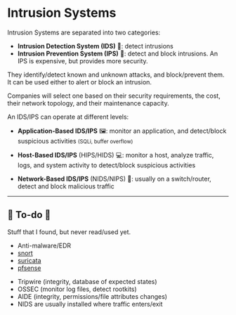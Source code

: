 # Intrusion Systems

<div class="row row-cols-lg-2"><div>

Intrusion Systems are separated into two categories:

* **Intrusion Detection System (IDS)** 🛟: detect intrusions
* **Intrusion Prevention System (IPS)** 🗼: detect and block intrusions. An IPS is expensive, but provides more security.

They identify/detect known and unknown attacks, and block/prevent them. It can be used either to alert or block an intrusion.

Companies will select one based on their security requirements, the cost, their network topology, and their maintenance capacity.
</div><div>

An IDS/IPS can operate at different levels:

* **Application-Based IDS/IPS** 🖼️: monitor an application, and detect/block suspicious activities <small>(SQLi, buffer overflow)</small>

* **Host-Based IDS/IPS** (HIPS/HIDS) 💻: monitor a host, analyze traffic, logs, and system activity to detect/block suspicious activities

* **Network-Based IDS/IPS** (NIDS/NIPS) 📶: usually on a switch/router, detect and block malicious traffic
</div></div>

<hr class="sep-both">

## 👻 To-do 👻

Stuff that I found, but never read/used yet.

<div class="row row-cols-lg-2"><div>

* Anti-malware/EDR
* [snort](https://www.snort.org/)
* [suricata](https://suricata.io/)
* [pfsense](https://www.pfsense.org/)
</div><div>

* Tripwire (integrity, database of expected states)
* OSSEC (monitor log files, detect rootkits)
* AIDE (integrity, permissions/file attributes changes)
* NIDS are usually installed where traffic enters/exit
</div></div>